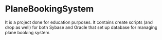 # PlaneBookingSystem
It is a project done for education purposes. It contains create scripts (and drop as well) for both Sybase and Oracle that set up database for managing plane booking system. 
